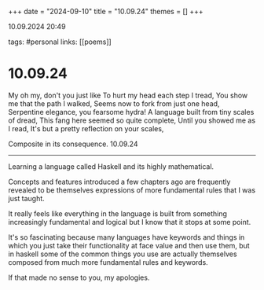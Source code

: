 +++
date = "2024-09-10"
title = "10.09.24"
themes = []
+++

10.09.2024 20:49

tags: #personal
links: [[poems]]

# 10.09.24

My oh my, don't you just like
To hurt my head each step I tread,
You show me that the path I walked,
Seems now to fork from just one head,
Serpentine elegance, you fearsome hydra!
A language built from tiny scales of dread,
This fang here seemed so quite complete,
Until you showed me as I read,
It's but a pretty reflection on your scales,

Composite in its consequence.
10.09.24

---

Learning a language called Haskell and its highly mathematical. 

Concepts and features introduced a few chapters ago are frequently revealed to be themselves expressions of more fundamental rules that I was just taught. 

It really feels like everything in the language is built from something increasingly fundamental and logical but I know that it stops at some point.

It's so fascinating because many languages have keywords and things in which you just take their functionality at face value and then use them, but in haskell some of the common things you use are actually themselves composed from much more fundamental rules and keywords.

If that made no sense to you, my apologies.